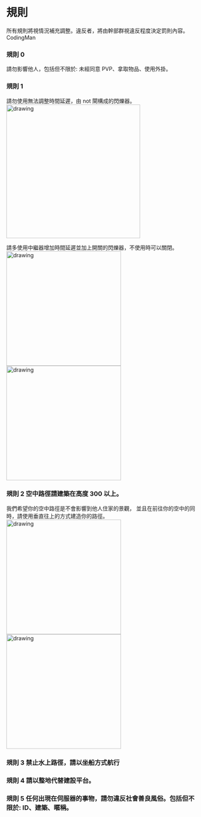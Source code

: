 # 規則

所有規則將視情況補充調整。違反者，將由幹部群視違反程度決定罰則內容。  
CodingMan

### 規則 0
請勿影響他人，包括但不限於: 未經同意 PVP、拿取物品、使用外掛。

### 規則 1
請勿使用無法調整時間延遲，由 not 閘構成的閃爍器。  
<img src="https://raw.githubusercontent.com/rock-mc/rock-mc.github.io/master/images/BuildRule01.gif" alt="drawing" width="350" style="vertical-align:middle"/>  

請多使用中繼器增加時間延遲並加上開關的閃爍器，不使用時可以關閉。  
<img src="https://raw.githubusercontent.com/rock-mc/rock-mc.github.io/master/images/BuildRule02.gif" alt="drawing" width="300" style="vertical-align:middle"/>
<img src="https://raw.githubusercontent.com/rock-mc/rock-mc.github.io/master/images/BuildRule03.gif" alt="drawing" width="300" style="vertical-align:middle"/>  

### 規則 2 空中路徑請建築在高度 300 以上。
我們希望你的空中路徑是不會影響到他人住家的景觀，
並且在前往你的空中的同時，請使用垂直往上的方式建造你的路徑。  
<img src="https://raw.githubusercontent.com/rock-mc/rock-mc.github.io/master/images/BuildRule04.png" alt="drawing" width="300" style="vertical-align:middle"/>
<img src="https://raw.githubusercontent.com/rock-mc/rock-mc.github.io/master/images/BuildRule05.png" alt="drawing" width="300" style="vertical-align:middle"/>  

### 規則 3 禁止水上路徑，請以坐船方式航行
### 規則 4 請以整地代替建設平台。
### 規則 5 任何出現在伺服器的事物，請勿違反社會善良風俗。包括但不限於: ID、建築、暱稱。
